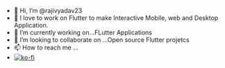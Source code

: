 - 👋 Hi, I’m @rajivyadav23
- 👀 I love to work on Flutter to make Interactive Mobile, web and Desktop Application.
- 🌱 I’m currently working on...FLutter Applications
- 💞️ I’m looking to collaborate on ...Open source Flutter projetcs
- 📫 How to reach me ...
- [![ko-fi](https://ko-fi.com/img/githubbutton_sm.svg)](https://ko-fi.com/L4L71W76G)

<!---
rajivyadav23/rajivyadav23 is a ✨ special ✨ repository because its `README.md` (this file) appears on your GitHub profile.
You can click the Preview link to take a look at your changes.
--->
